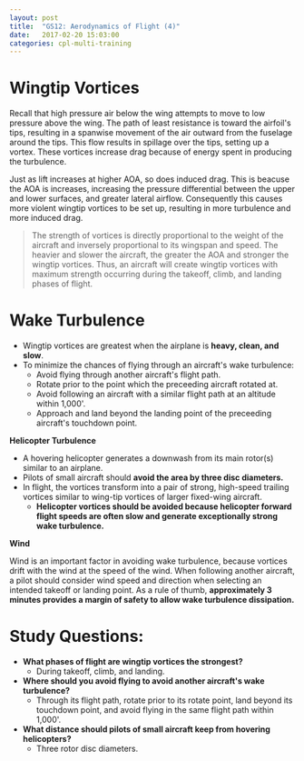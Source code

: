```yaml
---
layout: post
title:  "GS12: Aerodynamics of Flight (4)"
date:   2017-02-20 15:03:00
categories: cpl-multi-training
---
```


# Wingtip Vortices

Recall that high pressure air below the wing attempts to move to low pressure
above the wing. The path of least resistance is toward the airfoil's tips,
resulting in a spanwise movement of the air outward from the fuselage around the
tips. This flow results in spillage over the tips, setting up a vortex. These
vortices increase drag because of energy spent in producing the turbulence.

Just as lift increases at higher AOA, so does induced drag. This is beacuse the
AOA is increases, increasing the pressure differential between the upper and
lower surfaces, and greater lateral airflow. Consequently this causes more
violent wingtip vortices to be set up, resulting in more turbulence and more
induced drag.

 > The strength of vortices is directly proportional to the weight of the
 > aircraft and inversely proportional to its wingspan and speed. The heavier
 > and slower the aircraft, the greater the AOA and stronger the wingtip
 > vortices. Thus, an aircraft will create wingtip vortices with maximum strength
 > occurring during the takeoff, climb, and landing phases of flight.

# Wake Turbulence

 * Wingtip vortices are greatest when the airplane is **heavy, clean, and slow**.
 * To minimize the chances of flying through an aircraft's wake turbulence:
    * Avoid flying through another aircraft's flight path.
    * Rotate prior to the point which the preceeding aircraft rotated at.
    * Avoid following an aircraft with a similar flight path at an altitude
      within 1,000'.
    * Approach and land beyond the landing point of the preceeding aircraft's
      touchdown point.

**Helicopter Turbulence**

 * A hovering helicopter generates a downwash from its main rotor(s) similar to
   an airplane.
 * Pilots of small aircraft should **avoid the area by three disc diameters.**
 * In flight, the vortices transform into a pair of strong, high-speed trailing
   vortices similar to wing-tip vortices of larger fixed-wing aircraft.
    * **Helicopter vortices should be avoided because helicopter forward flight
      speeds are often slow and generate exceptionally strong wake turbulence.**

**Wind**

Wind is an important factor in avoiding wake turbulence, because vortices drift
with the wind at the speed of the wind. When following another aircraft, a pilot
should consider wind speed and direction when selecting an intended takeoff or
landing point. As a rule of thumb, **approximately 3 minutes provides a margin
of safety to allow wake turbulence dissipation.**

# **Study Questions:**

 * **What phases of flight are wingtip vortices the strongest?**
    * During takeoff, climb, and landing.
 * **Where should you avoid flying to avoid another aircraft's wake turbulence?**
    * Through its flight path, rotate prior to its rotate point, land beyond
      its touchdown point, and avoid flying in the same flight path within 1,000'.
 * **What distance should pilots of small aircraft keep from hovering helicopters?**
    * Three rotor disc diameters.
